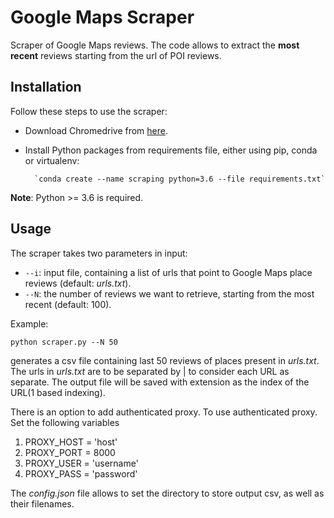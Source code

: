 # Google Maps Scraper
Scraper of Google Maps reviews.
The code allows to extract the **most recent** reviews starting from the url of POI reviews.


## Installation
Follow these steps to use the scraper:
- Download Chromedrive from [here](https://chromedriver.storage.googleapis.com/index.html?path=2.45/).
- Install Python packages from requirements file, either using pip, conda or virtualenv:

        `conda create --name scraping python=3.6 --file requirements.txt`

**Note**: Python >= 3.6 is required. 

## Usage
The scraper takes two parameters in input:
- `--i`: input file, containing a list of urls that point to Google Maps place reviews (default: _urls.txt_).
- `--N`: the number of reviews we want to retrieve, starting from the most recent (default: 100).

Example:

  `python scraper.py --N 50`
 
generates a csv file containing last 50 reviews of places present in _urls.txt_. The urls in _urls.txt_ are to be separated by | to consider each URL as separate. The output file will be saved with extension as the index of the URL(1 based indexing).


There is an option to add authenticated proxy. To use authenticated proxy. Set the following variables
1. PROXY_HOST = 'host'  
2. PROXY_PORT = 8000  
3. PROXY_USER = 'username' 
4. PROXY_PASS = 'password'

The _config.json_ file allows to set the directory to store output csv, as well as their filenames.
